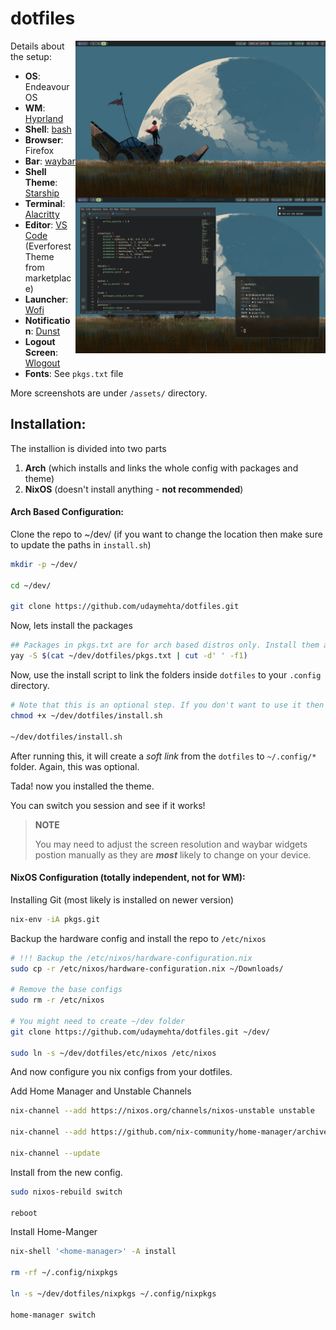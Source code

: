 # dotfiles

<img src="./assets/example.png" alt="img" align="right" width="400px">

Details about the setup:

- **OS**: Endeavour OS
- **WM**: [Hyprland](https://github.com/hyprwm/Hyprland)
- **Shell**: [bash](https://wiki.archlinux.org/title/bash)
- **Browser**: Firefox
- **Bar**: [waybar](https://github.com/Alexays/Waybar)
- **Shell Theme**: [Starship](https://starship.rs)
- **Terminal**: [Alacritty](https://github.com/alacritty/alacritty)
- **Editor**: [VS Code](https://code.visualstudio.com/) (Everforest Theme from marketplace)
- **Launcher**: [Wofi](https://hg.sr.ht/~scoopta/wofi)
- **Notification**: [Dunst](https://github.com/dunst-project/dunst)
- **Logout Screen**: [Wlogout](https://github.com/ArtsyMacaw/wlogout)
- **Fonts**: See `pkgs.txt` file

More screenshots are under `/assets/` directory.


## Installation:

The installion is divided into two parts

1. **Arch** (which installs and links the whole config with packages and theme)
2. **NixOS** (doesn't install anything - **not recommended**)

#### Arch Based Configuration:

Clone the repo to ~/dev/ (if you want to change the location then make sure to update the paths in `install.sh`)

```bash
mkdir -p ~/dev/

cd ~/dev/

git clone https://github.com/udaymehta/dotfiles.git
```

Now, lets install the packages

```bash
## Packages in pkgs.txt are for arch based distros only. Install them according to your own system.
yay -S $(cat ~/dev/dotfiles/pkgs.txt | cut -d' ' -f1)
```

Now, use the install script to link the folders inside `dotfiles` to your `.config` directory.

```bash
# Note that this is an optional step. If you don't want to use it then you can manually copy paste the files like normal.
chmod +x ~/dev/dotfiles/install.sh

~/dev/dotfiles/install.sh
```

After running this, it will create a _soft link_ from the `dotfiles` to `~/.config/*` folder. Again, this was optional.

Tada! now you installed the theme.

You can switch you session and see if it works!
> **NOTE**
>
> You may need to adjust the screen resolution and waybar widgets postion manually as they are _**most**_ likely to change on your device.

#### NixOS Configuration (totally independent, not for WM):

Installing Git (most likely is installed on newer version)

```bash
nix-env -iA pkgs.git
```

Backup the hardware config and install the repo to `/etc/nixos`

```bash
# !!! Backup the /etc/nixos/hardware-configuration.nix
sudo cp -r /etc/nixos/hardware-configuration.nix ~/Downloads/

# Remove the base configs
sudo rm -r /etc/nixos

# You might need to create ~/dev folder
git clone https://github.com/udaymehta/dotfiles.git ~/dev/

sudo ln -s ~/dev/dotfiles/etc/nixos /etc/nixos
```

And now configure you nix configs from your dotfiles.

Add Home Manager and Unstable Channels

```bash
nix-channel --add https://nixos.org/channels/nixos-unstable unstable

nix-channel --add https://github.com/nix-community/home-manager/archive/master.tar.gz home-manager

nix-channel --update
```

Install from the new config.

```bash
sudo nixos-rebuild switch

reboot
```

Install Home-Manger

```bash
nix-shell '<home-manager>' -A install

rm -rf ~/.config/nixpkgs

ln -s ~/dev/dotfiles/nixpkgs ~/.config/nixpkgs

home-manager switch
```
